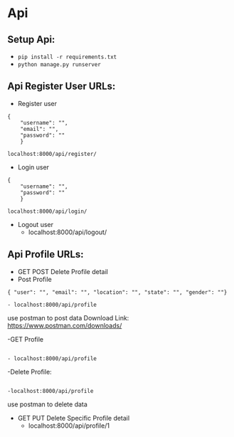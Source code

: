 # Api
## Setup Api:
  - `pip install -r requirements.txt`
  - `python manage.py runserver`
  
## Api Register User URLs:
  - Register user
```
{
    "username": "",
    "email": "",
    "password": ""
    }
```
    localhost:8000/api/register/
    
  - Login  user
```
{
    "username": "",
    "password": ""
    }
```
    localhost:8000/api/login/
    
  - Logout user
    - localhost:8000/api/logout/
    
## Api Profile URLs:
  - GET POST Delete Profile detail
  - Post Profile
  ```
  { "user": "", "email": "", "location": "", "state": "", "gender": ""}
  ```
    - localhost:8000/api/profile
  use postman to post data
  Download Link: https://www.postman.com/downloads/
  
  -GET Profile 
  ```
  ```
    - localhost:8000/api/profile
    
  -Delete Profile:
  ```
  ```
    -localhost:8000/api/profile
   use postman to delete data

  - GET PUT Delete Specific Profile detail
     - localhost:8000/api/profile/1
   
    
